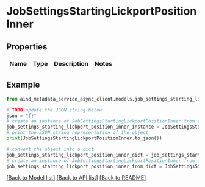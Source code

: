 # JobSettingsStartingLickportPositionInner


## Properties

Name | Type | Description | Notes
------------ | ------------- | ------------- | -------------

## Example

```python
from aind_metadata_service_async_client.models.job_settings_starting_lickport_position_inner import JobSettingsStartingLickportPositionInner

# TODO update the JSON string below
json = "{}"
# create an instance of JobSettingsStartingLickportPositionInner from a JSON string
job_settings_starting_lickport_position_inner_instance = JobSettingsStartingLickportPositionInner.from_json(json)
# print the JSON string representation of the object
print(JobSettingsStartingLickportPositionInner.to_json())

# convert the object into a dict
job_settings_starting_lickport_position_inner_dict = job_settings_starting_lickport_position_inner_instance.to_dict()
# create an instance of JobSettingsStartingLickportPositionInner from a dict
job_settings_starting_lickport_position_inner_from_dict = JobSettingsStartingLickportPositionInner.from_dict(job_settings_starting_lickport_position_inner_dict)
```
[[Back to Model list]](../README.md#documentation-for-models) [[Back to API list]](../README.md#documentation-for-api-endpoints) [[Back to README]](../README.md)


